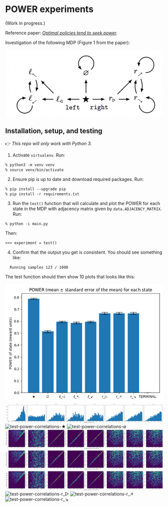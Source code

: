 # POWER experiments

(Work in progress.)

Reference paper: _[Optimal policies tend to seek power](https://arxiv.org/pdf/1912.01683v7.pdf)_.

Investigation of the following MDP (Figure 1 from the paper):

![power-example-mdp](img/power-example-mdp.png)

## Installation, setup, and testing

👉 _This repo will only work with Python 3._

1. Activate `virtualenv`. Run:

  ```
  % python3 -m venv venv
  % source venv/bin/activate
  ```

2. Ensure pip is up to date and download required packages. Run:

  ```
  % pip install --upgrade pip
  % pip install -r requirements.txt
  ```

3. Run the `test()` function that will calculate and plot the POWER for each state in the MDP with adjacency matrix given by `data.ADJACENCY_MATRIX`. Run:

  ```
  % python -i main.py
  ```

  Then:

  ```
  >>> experiment = test()
  ```

4. Confirm that the output you get is consistent. You should see something like:

  ```
    Running samples 123 / 1000
  ```

  The test function should then show 10 plots that looks like this:

  ![test-power-means](img/power_means.png)
  ![test-power-distributions](img/power_distributions.png)
  ![test-power-correlations-★](img/power_correlations_★.png)
  ![test-power-correlations-∅](img/power_correlations_∅.png)
  ![test-power-correlations-ℓ_◁](img/power_correlations_ℓ_◁.png)
  ![test-power-correlations-ℓ_↖](img/power_correlations_ℓ_↖.png)
  ![test-power-correlations-ℓ_↙](img/power_correlations_ℓ_↙.png)
  ![test-power-correlations-r_▷](img/power_correlations_r_▷.png)
  ![test-power-correlations-r_↗](img/power_correlations_r_↗.png)
  ![test-power-correlations-r_↘](img/power_correlations_r_↘.png)
